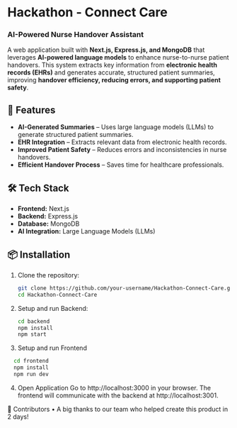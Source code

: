 # Hackathon - Connect Care  
### AI-Powered Nurse Handover Assistant  

A web application built with **Next.js, Express.js, and MongoDB** that leverages **AI-powered language models** to enhance nurse-to-nurse patient handovers. This system extracts key information from **electronic health records (EHRs)** and generates accurate, structured patient summaries, improving **handover efficiency, reducing errors, and supporting patient safety**.  

## 🚀 Features  
- **AI-Generated Summaries** – Uses large language models (LLMs) to generate structured patient summaries.  
- **EHR Integration** – Extracts relevant data from electronic health records.  
- **Improved Patient Safety** – Reduces errors and inconsistencies in nurse handovers.  
- **Efficient Handover Process** – Saves time for healthcare professionals.  

## 🛠️ Tech Stack  
- **Frontend:** Next.js  
- **Backend:** Express.js  
- **Database:** MongoDB  
- **AI Integration:** Large Language Models (LLMs)  

## 📦 Installation  
1. Clone the repository:  
   ```sh
   git clone https://github.com/your-username/Hackathon-Connect-Care.git
   cd Hackathon-Connect-Care

2. Setup and run Backend:  
   ```sh
   cd backend  
   npm install  
   npm start

3. Setup and run Frontend
 ```sh
   cd frontend  
   npm install  
   npm run dev
```

4. Open Application
Go to http://localhost:3000 in your browser. The frontend will communicate with the backend at http://localhost:3001.

👥 Contributors
• A big thanks to our team who helped create this product in 2 days!

